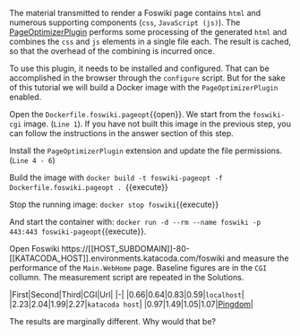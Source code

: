  The material transmitted to render a Foswiki page contains `html` and numerous supporting components (`css`, `JavaScript (js)`). The [PageOptimizerPlugin](https://foswiki.org/Extensions/PageOptimizerPlugin) performs some processing of the generated `html` and combines the `css` and `js` elements in a single file each. The result is cached, so that the overhead of the combining is incurred once.

 To use this plugin, it needs to be installed and configured. That can be accomplished in the browser through the `configure` script. But for the sake of this tutorial we will build a Docker image with the `PageOptimizerPlugin` enabled.

 Open the `Dockerfile.foswiki.pageopt`{{open}}. We start from the `foswiki-cgi` image. (`Line 1`). If you have not built this image in the previous step, you can follow the instructions in the answer section of this step.

 Install the `PageOptimizerPlugin` extension and update the file permissions. (`Line 4 - 6`)

 Build the image with `docker build -t foswiki-pageopt -f Dockerfile.foswiki.pageopt . `{{execute}}

 Stop the running image: `docker stop foswiki`{{execute}}

 And start the container with: `docker run -d --rm --name foswiki -p 443:443 foswiki-pageopt`{{execute}}.

 Open Foswiki https://[[HOST_SUBDOMAIN]]-80-[[KATACODA_HOST]].environments.katacoda.com/foswiki and measure the performance of the `Main.WebHome` page. Baseline figures are in the `CGI` collumn. The measurement script are repeated in the Solutions.

|First|Second|Third|CGI|Url|
|-|
|0.66|0.64|0.83|0.59|`localhost`|
|2.23|2.04|1.99|2.27|`katacoda host`|
|0.97|1.49|1.05|1.07|[Pingdom](https://tools.pingdom.com/#!/)|

 The results are marginally different. Why would that be?


